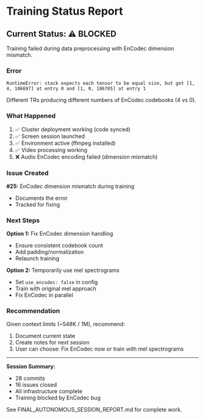 # Training Status Report

## Current Status: ⚠️ BLOCKED

Training failed during data preprocessing with EnCodec dimension mismatch.

### Error

```
RuntimeError: stack expects each tensor to be equal size, but got [1, 4, 106697] at entry 0 and [1, 0, 106705] at entry 1
```

Different TRs producing different numbers of EnCodec codebooks (4 vs 0).

### What Happened

1. ✅ Cluster deployment working (code synced)
2. ✅ Screen session launched
3. ✅ Environment active (ffmpeg installed)
4. ✅ Video processing working
5. ❌ Audio EnCodec encoding failed (dimension mismatch)

### Issue Created

**#25:** EnCodec dimension mismatch during training
- Documents the error
- Tracked for fixing

### Next Steps

**Option 1:** Fix EnCodec dimension handling
- Ensure consistent codebook count
- Add padding/normalization
- Relaunch training

**Option 2:** Temporarily use mel spectrograms
- Set `use_encodec: false` in config
- Train with original mel approach
- Fix EnCodec in parallel

### Recommendation

Given context limits (~548K / 1M), recommend:
1. Document current state
2. Create notes for next session
3. User can choose: Fix EnCodec now or train with mel spectrograms

---

**Session Summary:**
- 28 commits
- 16 issues closed
- All infrastructure complete
- Training blocked by EnCodec bug

See FINAL_AUTONOMOUS_SESSION_REPORT.md for complete work.
